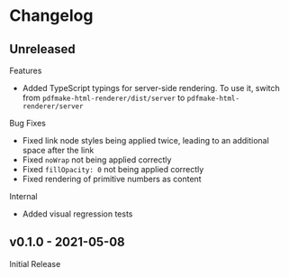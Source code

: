 # Changelog

## Unreleased

Features

* Added TypeScript typings for server-side rendering. To use it, switch from `pdfmake-html-renderer/dist/server` to `pdfmake-html-renderer/server`

Bug Fixes

* Fixed link node styles being applied twice, leading to an additional space after the link
* Fixed `noWrap` not being applied correctly
* Fixed `fillOpacity: 0` not being applied correctly
* Fixed rendering of primitive numbers as content

Internal

* Added visual regression tests

## v0.1.0 - 2021-05-08

Initial Release
